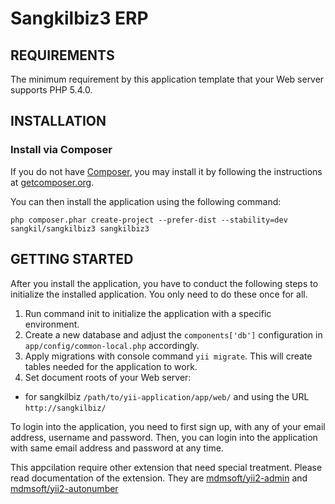 Sangkilbiz3 ERP
===========

REQUIREMENTS
------------

The minimum requirement by this application template that your Web server supports PHP 5.4.0.


INSTALLATION
------------

### Install via Composer

If you do not have [Composer](http://getcomposer.org/), you may install it by following the instructions
at [getcomposer.org](http://getcomposer.org/doc/00-intro.md#installation-nix).

You can then install the application using the following command:

~~~
php composer.phar create-project --prefer-dist --stability=dev sangkil/sangkilbiz3 sangkilbiz3
~~~


GETTING STARTED
---------------

After you install the application, you have to conduct the following steps to initialize
the installed application. You only need to do these once for all.

1. Run command init to initialize the application with a specific environment.
2. Create a new database and adjust the `components['db']` configuration in `app/config/common-local.php` accordingly.
3. Apply migrations with console command `yii migrate`. This will create tables needed for the application to work.
4. Set document roots of your Web server:

- for sangkilbiz `/path/to/yii-application/app/web/` and using the URL `http://sangkilbiz/`

To login into the application, you need to first sign up, with any of your email address, username and password.
Then, you can login into the application with same email address and password at any time.

This appcilation require other extension that need special treatment. Please read documentation of the extension. They are
[mdmsoft/yii2-admin](https://github.com/mdmsoft/yii2-admin) and [mdmsoft/yii2-autonumber](https://github.com/mdmsoft/yii2-autonumber)
